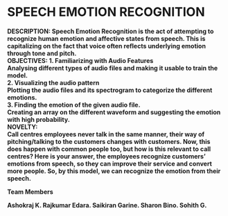 # SPEECH EMOTION RECOGNITION
<b> DESCRIPTION:
Speech Emotion Recognition is the act of attempting to recognize human emotion and affective states from speech. This is capitalizing on the fact that voice often reflects underlying emotion through tone and pitch.<br>
<b>OBJECTIVES:
<b>1. Familiarizing with Audio Features<br>
Analysing different types of audio files and making it usable to train the model.<br>
<b>2. Visualizing the audio pattern<br>
Plotting the audio files and its spectrogram to categorize the different emotions.<br>
<b>3. Finding the emotion of the given audio file.<br>
Creating an array on the different waveform and suggesting the emotion with high probability.<br>
<b>NOVELTY:<br>
  Call centres employees never talk in the same manner, their way of pitching/talking to the customers changes with customers. Now, this does happen with common people too, but how is this relevant to call centres? Here is your answer, the employees recognize customers’ emotions from speech, so they can improve their service and convert more people. So, by this model, we can recognize the emotion from their speech.<br>


Team Members

Ashokraj K.
Rajkumar Edara.
Saikiran Garine.
Sharon Bino.
Sohith G.



